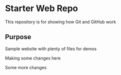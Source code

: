 # Starter Web Repo

This repository is for showing how Git and GitHub work

## Purpose

Sample website with plenty of files for demos

Making some changes here

Some more changes
